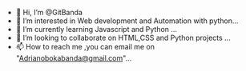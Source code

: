 - 👋 Hi, I’m @GitBanda
- 👀 I’m interested in Web development and Automation with python...
- 🌱 I’m currently learning Javascript and Python ...
- 💞️ I’m looking to collaborate on HTML,CSS and Python projects  ...
- 📫 How to reach me ,you can email me on "Adrianobokabanda@gmail.com"...

<!---
GitBanda/GitBanda is a ✨ special ✨ repository because its `README.md` (this file) appears on your GitHub profile.
You can click the Preview link to take a look at your changes.
--->
